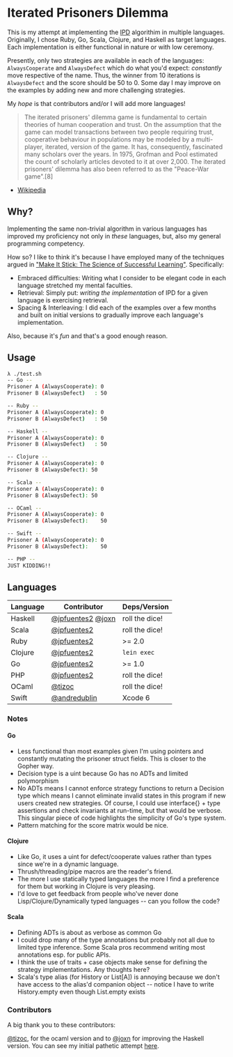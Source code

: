 # Iterated Prisoners Dilemma

This is my attempt at implementing the [IPD](http://en.wikipedia.org/wiki/Prisoner%27s_dilemma#The_iterated_prisoners.27_dilemma) algorithim in multiple languages. Originally, I chose Ruby, Go, Scala, Clojure, and Haskell as target languages. Each implementation is either functional in nature or with low ceremony.

Presently, only two strategies are available in each of the languages: `AlwaysCooperate` and `AlwaysDefect` which do what you'd expect: *constantly* move respective of the name. Thus, the winner from 10 iterations is `AlwaysDefect` and the score should be 50 to 0. Some day I may improve on the examples by adding new and more challenging strategies.

My *hope* is that contributors and/or I will add more languages!

> The iterated prisoners' dilemma game is fundamental to certain theories of human cooperation and trust. On the assumption that the game can model transactions between two people requiring trust, cooperative behaviour in populations may be modeled by a multi-player, iterated, version of the game. It has, consequently, fascinated many scholars over the years. In 1975, Grofman and Pool estimated the count of scholarly articles devoted to it at over 2,000. The iterated prisoners' dilemma has also been referred to as the "Peace-War game".[8]
- [Wikipedia](http://en.wikipedia.org/wiki/Prisoner%27s_dilemma#The_iterated_prisoners.27_dilemma)

## Why?

Implementing the same non-trivial algorithm in various languages has
improved my proficiency not only in *these* languages, but, also my general
programming competency.

How so? I like to think it's because I have employed many of the
techniques argued in ["Make It Stick: The Science of Successful Learning"](http://www.amazon.com/Make-It-Stick-Successful-Learning/dp/0674729013).
Specifically:

* Embraced difficulties: Writing what I consider to be elegant code in
  each language stretched my mental faculties.
* Retrieval: Simply put: *writing the implementation* of IPD for a given
  language is exercising retrieval.
* Spacing & Interleaving: I did each of the examples over a few months
  and built on initial versions to gradually improve each language's
  implementation.

Also, because it's *fun* and that's a good enough reason.

## Usage

```bash
λ ./test.sh
-- Go --
Prisoner A (AlwaysCooperate): 0
Prisoner B (AlwaysDefect)   : 50

-- Ruby --
Prisoner A (AlwaysCooperate): 0
Prisoner B (AlwaysDefect)   : 50

-- Haskell --
Prisoner A (AlwaysCooperate): 0
Prisoner B (AlwaysDefect)   : 50

-- Clojure --
Prisoner A (AlwaysCooperate): 0
Prisoner B (AlwaysDefect): 50

-- Scala --
Prisoner A (AlwaysCooperate): 0
Prisoner B (AlwaysDefect): 50

-- OCaml --
Prisoner A (AlwaysCooperate): 0
Prisoner B (AlwaysDefect):    50

-- Swift --
Prisoner A (AlwaysCooperate): 0
Prisoner B (AlwaysDefect):    50

-- PHP --
JUST KIDDING!!
```

## Languages

| Language | Contributor | Deps/Version |
| -------- | ----------- | ------- |
| Haskell | [@jpfuentes2](https://github.com/jpfuentes2) [ @joxn](https://github.com/joxn) | roll the dice! |
| Scala | [@jpfuentes2](https://github.com/jpfuentes2) | roll the dice!
| Ruby | [@jpfuentes2](https://github.com/jpfuentes2) | >= 2.0
| Clojure | [@jpfuentes2](https://github.com/jpfuentes2) | `lein exec`
| Go | [@jpfuentes2](https://github.com/jpfuentes2) | >= 1.0
| PHP | [@jpfuentes2](https://github.com/jpfuentes2) | roll the dice!
| OCaml | [@tizoc](https://github.com/tizoc) | roll the dice! |
| Swift | [@andredublin](https://github.com/andredublin) | Xcode 6 |

### Notes

#### Go
* Less functional than most examples given I'm using pointers and constantly mutating the prisoner struct fields. This is closer to the Gopher way.
* Decision type is a uint because Go has no ADTs and limited polymorphism
* No ADTs means I cannot enforce strategy functions to return a Decision type which means I cannot eliminate invalid states in this program if new users created new strategies. Of course, I could use interface{} + type assertions and check invariants at run-time, but that would be verbose. This singular piece of code highlights the simplicity of Go's type system.
* Pattern matching for the score matrix would be nice.

#### Clojure
* Like Go, it uses a uint for defect/cooperate values rather than types since we're in a dynamic language.
* Thrush/threading/pipe macros are the reader's friend.
* The more I use statically typed languages the more I find a preference for them but working in Clojure is very pleasing.
* I'd love to get feedback from people who've never done Lisp/Clojure/Dynamically typed languages -- can you follow the code?

#### Scala
* Defining ADTs is about as verbose as common Go
* I could drop many of the type annotations but probably not all due to limited type inference. Some Scala pros recommend writing most annotations esp. for public APIs.
* I think the use of traits + case objects make sense for defining the strategy implementations. Any thoughts here?
* Scala's type alias (for History or List[A]) is annoying because we don't have access to the alias'd companion object -- notice I have to write History.empty even though List.empty exists

### Contributors

A big thank you to these contributors:

[@tizoc](https://github.com/tizoc), for the ocaml version and to [@joxn](https://github.com/joxn) for improving the
Haskell version. You can see my initial pathetic attempt [here](https://gist.github.com/jpfuentes2/9317779#file-ipd-hs).
